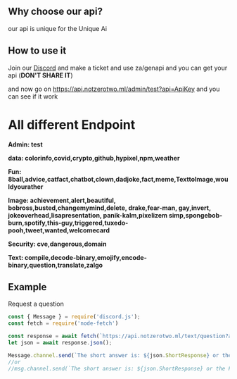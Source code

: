 ## Why choose our api?
our api is unique for the Unique Ai

## How to use it

Join our [Discord](https://discord.gg/7MEZZHD6Wh) and make a ticket and use za/genapi and you can get your api (**DON'T SHARE IT**)

and now go on https://api.notzerotwo.ml/admin/test?api=ApiKey and you can see if it work

# All different Endpoint

**Admin: test**

**data: colorinfo,covid,crypto,github,hypixel,npm,weather**

**Fun: 8ball,advice,catfact,chatbot,clown,dadjoke,fact,meme,TexttoImage,wouldyourather**

**Image: achievement,alert,beautiful, bobross,busted,changemymind,delete, drake,fear-man, gay,invert, jokeoverhead,lisapresentation, panik-kalm,pixelizem simp,spongebob-burn,spotify,this-guy,triggered,tuxedo-pooh,tweet,wanted,welcomecard**

**Security: cve,dangerous,domain**

**Text: compile,decode-binary,emojify,encode-binary,question,translate,zalgo**

## Example

Request a question

```javascript
const { Message } = require('discord.js');
const fetch = require('node-fetch')

const response = await fetch(`https://api.notzerotwo.ml/text/question?api=Apikey&question=${args[0]}`);
let json = await response.json();

Message.channel.send(`The short answer is: ${json.ShortResponse} or the Full Answer is: ${json.Response}`)
//or
//msg.channel.send(`The short answer is: ${json.ShortResponse} or the Full Answer is: ${json.Response}`)
```
